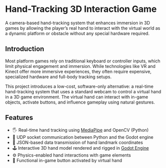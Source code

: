 # Hand-Tracking 3D Interaction Game

A camera-based hand-tracking system that enhances immersion in 3D games by allowing the player’s real hand to interact with the virtual world as a dynamic platform or obstacle without any special hardware required.

## Introduction

Most platform games rely on traditional keyboard or controller inputs, which limit physical engagement and immersion. While technologies like VR and Kinect offer more immersive experiences, they often require expensive, specialized hardware and full-body tracking setups.

This project introduces a low-cost, software-only alternative: a real-time hand-tracking system that uses a standard webcam to control a virtual hand in a 3D game environment. The virtual hand can interact with in-game objects, activate buttons, and influence gameplay using natural gestures.

## Features

- 🖐️ Real-time hand tracking using [MediaPipe](https://github.com/google/mediapipe) and OpenCV (Python)
- 🔁 UDP socket communication between Python and the Godot engine
- 🧠 JSON-based data transmission of hand landmark coordinates
- 🕹️ Interactive 3D hand model rendered and rigged in [Godot Engine](https://godotengine.org/)
- ⚙️ Physics-enabled hand interactions with game elements
- 🔘 Functional in-game button activated by virtual hand
